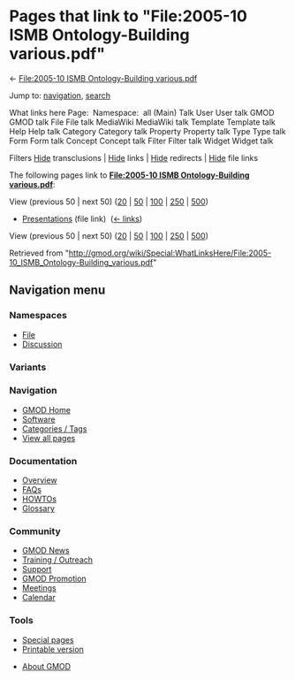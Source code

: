<div id="mw-page-base" class="noprint">

</div>

<div id="mw-head-base" class="noprint">

</div>

<div id="content" class="mw-body" role="main">

<span id="top"></span>

<div id="mw-js-message" style="display:none;">

</div>



# <span dir="auto">Pages that link to "File:2005-10 ISMB Ontology-Building various.pdf"</span>

<div id="bodyContent">

<div id="contentSub">

← [File:2005-10 ISMB Ontology-Building
various.pdf](/wiki/File:2005-10_ISMB_Ontology-Building_various.pdf "File:2005-10 ISMB Ontology-Building various.pdf")

</div>

<div id="jump-to-nav" class="mw-jump">

Jump to: [navigation](#mw-navigation), [search](#p-search)

</div>

<div id="mw-content-text">

What links here Page:  Namespace:  all (Main) Talk User User talk GMOD
GMOD talk File File talk MediaWiki MediaWiki talk Template Template talk
Help Help talk Category Category talk Property Property talk Type Type
talk Form Form talk Concept Concept talk Filter Filter talk Widget
Widget talk

Filters
[Hide](/mediawiki/index.php?title=Special:WhatLinksHere/File:2005-10_ISMB_Ontology-Building_various.pdf&hidetrans=1 "Special:WhatLinksHere/File:2005-10 ISMB Ontology-Building various.pdf")
transclusions \|
[Hide](/mediawiki/index.php?title=Special:WhatLinksHere/File:2005-10_ISMB_Ontology-Building_various.pdf&hidelinks=1 "Special:WhatLinksHere/File:2005-10 ISMB Ontology-Building various.pdf")
links \|
[Hide](/mediawiki/index.php?title=Special:WhatLinksHere/File:2005-10_ISMB_Ontology-Building_various.pdf&hideredirs=1 "Special:WhatLinksHere/File:2005-10 ISMB Ontology-Building various.pdf")
redirects \|
[Hide](/mediawiki/index.php?title=Special:WhatLinksHere/File:2005-10_ISMB_Ontology-Building_various.pdf&hideimages=1 "Special:WhatLinksHere/File:2005-10 ISMB Ontology-Building various.pdf")
file links

The following pages link to **[File:2005-10 ISMB Ontology-Building
various.pdf](/wiki/File:2005-10_ISMB_Ontology-Building_various.pdf "File:2005-10 ISMB Ontology-Building various.pdf")**:

View (previous 50 \| next 50)
([20](/mediawiki/index.php?title=Special:WhatLinksHere/File:2005-10_ISMB_Ontology-Building_various.pdf&limit=20 "Special:WhatLinksHere/File:2005-10 ISMB Ontology-Building various.pdf")
\|
[50](/mediawiki/index.php?title=Special:WhatLinksHere/File:2005-10_ISMB_Ontology-Building_various.pdf&limit=50 "Special:WhatLinksHere/File:2005-10 ISMB Ontology-Building various.pdf")
\|
[100](/mediawiki/index.php?title=Special:WhatLinksHere/File:2005-10_ISMB_Ontology-Building_various.pdf&limit=100 "Special:WhatLinksHere/File:2005-10 ISMB Ontology-Building various.pdf")
\|
[250](/mediawiki/index.php?title=Special:WhatLinksHere/File:2005-10_ISMB_Ontology-Building_various.pdf&limit=250 "Special:WhatLinksHere/File:2005-10 ISMB Ontology-Building various.pdf")
\|
[500](/mediawiki/index.php?title=Special:WhatLinksHere/File:2005-10_ISMB_Ontology-Building_various.pdf&limit=500 "Special:WhatLinksHere/File:2005-10 ISMB Ontology-Building various.pdf"))

- [Presentations](/wiki/Presentations "Presentations") (file link) ‎
  <span class="mw-whatlinkshere-tools">([←
  links](/mediawiki/index.php?title=Special:WhatLinksHere&target=Presentations "Special:WhatLinksHere"))</span>

View (previous 50 \| next 50)
([20](/mediawiki/index.php?title=Special:WhatLinksHere/File:2005-10_ISMB_Ontology-Building_various.pdf&limit=20 "Special:WhatLinksHere/File:2005-10 ISMB Ontology-Building various.pdf")
\|
[50](/mediawiki/index.php?title=Special:WhatLinksHere/File:2005-10_ISMB_Ontology-Building_various.pdf&limit=50 "Special:WhatLinksHere/File:2005-10 ISMB Ontology-Building various.pdf")
\|
[100](/mediawiki/index.php?title=Special:WhatLinksHere/File:2005-10_ISMB_Ontology-Building_various.pdf&limit=100 "Special:WhatLinksHere/File:2005-10 ISMB Ontology-Building various.pdf")
\|
[250](/mediawiki/index.php?title=Special:WhatLinksHere/File:2005-10_ISMB_Ontology-Building_various.pdf&limit=250 "Special:WhatLinksHere/File:2005-10 ISMB Ontology-Building various.pdf")
\|
[500](/mediawiki/index.php?title=Special:WhatLinksHere/File:2005-10_ISMB_Ontology-Building_various.pdf&limit=500 "Special:WhatLinksHere/File:2005-10 ISMB Ontology-Building various.pdf"))

</div>

<div class="printfooter">

Retrieved from
"<http://gmod.org/wiki/Special:WhatLinksHere/File:2005-10_ISMB_Ontology-Building_various.pdf>"

</div>

<div id="catlinks" class="catlinks catlinks-allhidden">

</div>

<div class="visualClear">

</div>

</div>

</div>

<div id="mw-navigation">

## Navigation menu

<div id="mw-head">



<div id="left-navigation">

<div id="p-namespaces" class="vectorTabs" role="navigation"
aria-labelledby="p-namespaces-label">

### Namespaces

- <span id="ca-nstab-image"><a href="/wiki/File:2005-10_ISMB_Ontology-Building_various.pdf"
  accesskey="c" title="View the file page [c]">File</a></span>
- <span id="ca-talk"><a
  href="/mediawiki/index.php?title=File_talk:2005-10_ISMB_Ontology-Building_various.pdf&amp;action=edit&amp;redlink=1"
  accesskey="t"
  title="Discussion about the content page [t]">Discussion</a></span>

</div>

<div id="p-variants" class="vectorMenu emptyPortlet" role="navigation"
aria-labelledby="p-variants-label">

### 

### Variants[](#)

<div class="menu">

</div>

</div>

</div>

<div id="right-navigation">





</div>



</div>

</div>

</div>

<div id="mw-panel">

<div id="p-logo" role="banner">

<a href="/wiki/Main_Page"
style="background-image: url(http://gmod.org/images/GMOD-cogs.png);"
title="Visit the main page"></a>

</div>

<div id="p-Navigation" class="portal" role="navigation"
aria-labelledby="p-Navigation-label">

### Navigation

<div class="body">

- <span id="n-GMOD-Home">[GMOD Home](/wiki/Main_Page)</span>
- <span id="n-Software">[Software](/wiki/GMOD_Components)</span>
- <span id="n-Categories-.2F-Tags">[Categories /
  Tags](/wiki/Categories)</span>
- <span id="n-View-all-pages">[View all
  pages](/wiki/Special:AllPages)</span>

</div>

</div>

<div id="p-Documentation" class="portal" role="navigation"
aria-labelledby="p-Documentation-label">

### Documentation

<div class="body">

- <span id="n-Overview">[Overview](/wiki/Overview)</span>
- <span id="n-FAQs">[FAQs](/wiki/Category:FAQ)</span>
- <span id="n-HOWTOs">[HOWTOs](/wiki/Category:HOWTO)</span>
- <span id="n-Glossary">[Glossary](/wiki/Glossary)</span>

</div>

</div>

<div id="p-Community" class="portal" role="navigation"
aria-labelledby="p-Community-label">

### Community

<div class="body">

- <span id="n-GMOD-News">[GMOD News](/wiki/GMOD_News)</span>
- <span id="n-Training-.2F-Outreach">[Training /
  Outreach](/wiki/Training_and_Outreach)</span>
- <span id="n-Support">[Support](/wiki/Support)</span>
- <span id="n-GMOD-Promotion">[GMOD
  Promotion](/wiki/GMOD_Promotion)</span>
- <span id="n-Meetings">[Meetings](/wiki/Meetings)</span>
- <span id="n-Calendar">[Calendar](/wiki/Calendar)</span>

</div>

</div>

<div id="p-tb" class="portal" role="navigation"
aria-labelledby="p-tb-label">

### Tools

<div class="body">

- <span id="t-specialpages"><a href="/wiki/Special:SpecialPages" accesskey="q"
  title="A list of all special pages [q]">Special pages</a></span>
- <span id="t-print"><a
  href="/mediawiki/index.php?title=Special:WhatLinksHere/File:2005-10_ISMB_Ontology-Building_various.pdf&amp;printable=yes"
  rel="alternate" accesskey="p"
  title="Printable version of this page [p]">Printable version</a></span>

</div>

</div>

</div>

</div>

<div id="footer" role="contentinfo">

- <span id="footer-places-about">[About
  GMOD](/wiki/GMOD:About "GMOD:About")</span>

<!-- -->






</div>
